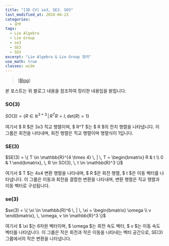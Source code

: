 ```yaml
---
title: "[3D CV] se3, SE3. SO3"
last_modified_at: 2024-04-23
categories:
  - 공부
tags:
  - Lie Algebra
  - Lie Group
  - se3
  - SE3
  - SO3
excerpt: "Lie Algebra & Lie Group 정리"
use_math: true
classes: wide
---
```


> [[Blog](https://jaehoon-daddy.tistory.com/40)] 

본 포스트는 위 블로그 내용을 참조하여 정리한 내용임을 밝힙니다.

### SO(3)

$SO(3) = \{ R \in \mathbb{R}^{3 \times 3} \, | \, R^T R = I, \, \text{det}(R) = 1 \}$

여기서 $ R $은 3x3 직교 행렬이며, $ R^T $는 $ R $의 전치 행렬을 나타냅니다. 이 그룹은 회전을 나타내며, 회전 행렬은 직교 행렬이며 행렬식이 1입니다.

### SE(3)

$SE(3) = \{ T \in \mathbb{R}^{4 \times 4} \, | \, T = \begin{bmatrix} R & t \\ 0 & 1 \end{bmatrix}, \, R \in SO(3), \, t \in \mathbb{R}^3 \}$

여기서 $ T $는 4x4 변환 행렬을 나타내며, $ R $은 회전 행렬, $ t $은 이동 벡터를 나타냅니다. 이 그룹은 이동과 회전을 결합한 변환을 나타내며, 변환 행렬은 직교 행렬과 이동 벡터로 구성됩니다.

### se(3)

$se(3) = \{ \xi \in \mathbb{R}^6 \, | \, \xi = \begin{bmatrix} \omega \\ v \end{bmatrix}, \, \omega, v \in \mathbb{R}^3 \}$

여기서 $ \xi $는 6차원 벡터이며, $ \omega $는 회전 속도 벡터, $ v $는 이동 속도 벡터를 나타냅니다. 이 그룹은 작은 회전과 작은 이동을 나타내는 벡터 공간으로, SE(3) 그룹에서의 작은 변환을 나타냅니다.
